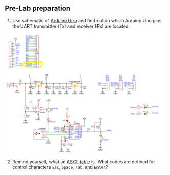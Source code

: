 ## Pre-Lab preparation

1. Use schematic of [Arduino Uno](https://oshwlab.com/tomas.fryza/arduino-shields) and find out on which Arduino Uno pins the UART transmitter (Tx) and receiver (Rx) are located.

![prep](https://github.com/OndraFoltyn/digital-electronics-2/blob/main/06-uart/images/prep.png)

2. Remind yourself, what an [ASCII table](http://www.asciitable.com/) is. What codes are defined for control characters `Esc`, `Space`, `Tab`, and `Enter`?

<a name="part1"></a>
